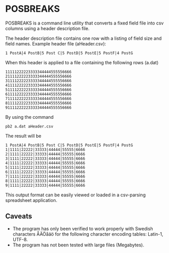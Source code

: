 # POSBREAKS

POSBREAKS is a command line utility that converts a fixed field file into csv columns using a header description file.

The header description file contains one row with a listing of field size and field 
names. Example header file (aHeader.csv):

    1 PostA|4 PostB|5 Post C|5 PostD|5 PostE|5 PostF|4 PostG

When this header is applied to a file containing the following rows (a.dat) 
      
    11111222223333344444555556666
    21111222223333344444555556666
    31111222223333344444555556666
    41111222223333344444555556666
    51111222223333344444555556666
    61111222223333344444555556666
    71111222223333344444555556666
    81111222223333344444555556666
    91111222223333344444555556666
    
By using the command 

    pb2 a.dat aHeader.csv

The result will be

    1 PostA|4 PostB|5 Post C|5 PostD|5 PostE|5 PostF|4 PostG
    1|1111|22222|33333|44444|55555|6666
    2|1111|22222|33333|44444|55555|6666
    3|1111|22222|33333|44444|55555|6666
    4|1111|22222|33333|44444|55555|6666
    5|1111|22222|33333|44444|55555|6666
    6|1111|22222|33333|44444|55555|6666
    7|1111|22222|33333|44444|55555|6666
    8|1111|22222|33333|44444|55555|6666
    9|1111|22222|33333|44444|55555|6666

This output format can be easily viewed or loaded in a csv-parsing spreadsheet application.

## Caveats

* The program has only been verified to work properly with Swedish characters ÅÄÖåäö for the following character encoding tables: Latin-1, UTF-8.
* The program has not been tested with large files (Megabytes).